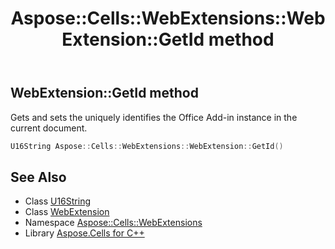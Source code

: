 ﻿---
title: Aspose::Cells::WebExtensions::WebExtension::GetId method
linktitle: GetId
second_title: Aspose.Cells for C++ API Reference
description: 'Aspose::Cells::WebExtensions::WebExtension::GetId method. Gets and sets the uniquely identifies the Office Add-in instance in the current document in C++.'
type: docs
weight: 600
url: /cpp/aspose.cells.webextensions/webextension/getid/
---
## WebExtension::GetId method


Gets and sets the uniquely identifies the Office Add-in instance in the current document.

```cpp
U16String Aspose::Cells::WebExtensions::WebExtension::GetId()
```

## See Also

* Class [U16String](../../../aspose.cells/u16string/)
* Class [WebExtension](../)
* Namespace [Aspose::Cells::WebExtensions](../../)
* Library [Aspose.Cells for C++](../../../)
